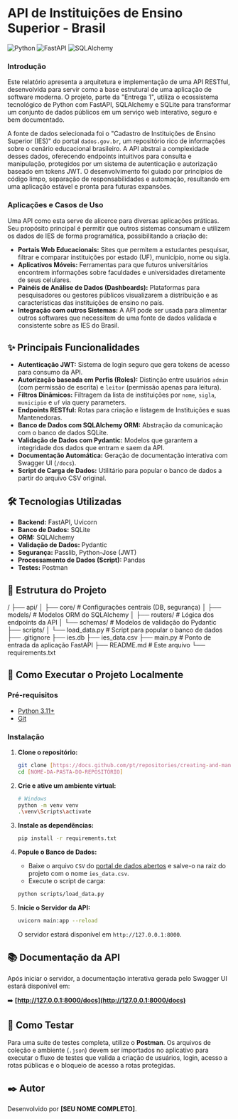 
# API de Instituições de Ensino Superior - Brasil

![Python](https://img.shields.io/badge/Python-3.11+-blue?style=for-the-badge&logo=python&logoColor=white)
![FastAPI](https://img.shields.io/badge/FastAPI-0.100+-green?style=for-the-badge&logo=fastapi&logoColor=white)
![SQLAlchemy](https://img.shields.io/badge/SQLAlchemy-2.0+-red?style=for-the-badge&logo=sqlalchemy&logoColor=white)

### **Introdução**

Este relatório apresenta a arquitetura e implementação de uma API RESTful, desenvolvida para servir como a base estrutural de uma aplicação de software moderna. O projeto, parte da "Entrega 1", utiliza o ecossistema tecnológico de Python com FastAPI, SQLAlchemy e SQLite para transformar um conjunto de dados públicos em um serviço web interativo, seguro e bem documentado.

A fonte de dados selecionada foi o "Cadastro de Instituições de Ensino Superior (IES)" do portal `dados.gov.br`, um repositório rico de informações sobre o cenário educacional brasileiro. A API abstrai a complexidade desses dados, oferecendo endpoints intuitivos para consulta e manipulação, protegidos por um sistema de autenticação e autorização baseado em tokens JWT. O desenvolvimento foi guiado por princípios de código limpo, separação de responsabilidades e automação, resultando em uma aplicação estável e pronta para futuras expansões.

### **Aplicações e Casos de Uso**

Uma API como esta serve de alicerce para diversas aplicações práticas. Seu propósito principal é permitir que outros sistemas consumam e utilizem os dados de IES de forma programática, possibilitando a criação de:

* **Portais Web Educacionais:** Sites que permitem a estudantes pesquisar, filtrar e comparar instituições por estado (UF), município, nome ou sigla.
* **Aplicativos Móveis:** Ferramentas para que futuros universitários encontrem informações sobre faculdades e universidades diretamente de seus celulares.
* **Painéis de Análise de Dados (Dashboards):** Plataformas para pesquisadores ou gestores públicos visualizarem a distribuição e as características das instituições de ensino no país.
* **Integração com outros Sistemas:** A API pode ser usada para alimentar outros softwares que necessitem de uma fonte de dados validada e consistente sobre as IES do Brasil.

## ✨ Principais Funcionalidades

* **Autenticação JWT:** Sistema de login seguro que gera tokens de acesso para consumo da API.
* **Autorização baseada em Perfis (Roles):** Distinção entre usuários `admin` (com permissão de escrita) e `leitor` (permissão apenas para leitura).
* **Filtros Dinâmicos:** Filtragem da lista de instituições por `nome`, `sigla`, `municipio` e `uf` via query parameters.
* **Endpoints RESTful:** Rotas para criação e listagem de Instituições e suas Mantenedoras.
* **Banco de Dados com SQLAlchemy ORM:** Abstração da comunicação com o banco de dados SQLite.
* **Validação de Dados com Pydantic:** Modelos que garantem a integridade dos dados que entram e saem da API.
* **Documentação Automática:** Geração de documentação interativa com Swagger UI (`/docs`).
* **Script de Carga de Dados:** Utilitário para popular o banco de dados a partir do arquivo CSV original.

## 🛠️ Tecnologias Utilizadas

* **Backend:** FastAPI, Uvicorn
* **Banco de Dados:** SQLite
* **ORM:** SQLAlchemy
* **Validação de Dados:** Pydantic
* **Segurança:** Passlib, Python-Jose (JWT)
* **Processamento de Dados (Script):** Pandas
* **Testes:** Postman

## 📂 Estrutura do Projeto

/
├── api/
│   ├── core/         # Configurações centrais (DB, segurança)
│   ├── models/       # Modelos ORM do SQLAlchemy
│   ├── routers/      # Lógica dos endpoints da API
│   └── schemas/      # Modelos de validação do Pydantic
├── scripts/
│   └── load_data.py  # Script para popular o banco de dados
├── .gitignore
├── ies.db
├── ies_data.csv
├── main.py           # Ponto de entrada da aplicação FastAPI
├── README.md         # Este arquivo
└── requirements.txt


## 🚀 Como Executar o Projeto Localmente

### **Pré-requisitos**
* [Python 3.11+](https://www.python.org/downloads/)
* [Git](https://git-scm.com/downloads/)

### **Instalação**

1.  **Clone o repositório:**
    ```bash
    git clone [https://docs.github.com/pt/repositories/creating-and-managing-repositories/quickstart-for-repositories](https://docs.github.com/pt/repositories/creating-and-managing-repositories/quickstart-for-repositories)
    cd [NOME-DA-PASTA-DO-REPOSITÓRIO]
    ```

2.  **Crie e ative um ambiente virtual:**
    ```bash
    # Windows
    python -m venv venv
    .\venv\Scripts\activate
    ```

3.  **Instale as dependências:**
    ```bash
    pip install -r requirements.txt
    ```

4.  **Popule o Banco de Dados:**
    * Baixe o arquivo `CSV` do [portal de dados abertos](https://dados.gov.br/dados/conjuntos-dados/cadastro-de-instituicoes-de-educacao-superior) e salve-o na raiz do projeto com o nome `ies_data.csv`.
    * Execute o script de carga:
    ```bash
    python scripts/load_data.py
    ```

5.  **Inicie o Servidor da API:**
    ```bash
    uvicorn main:app --reload
    ```
    O servidor estará disponível em `http://127.0.0.1:8000`.

## 📚 Documentação da API

Após iniciar o servidor, a documentação interativa gerada pelo Swagger UI estará disponível em:

➡️ **[http://127.0.0.1:8000/docs](http://127.0.0.1:8000/docs)**

## 🧪 Como Testar

Para uma suíte de testes completa, utilize o **Postman**. Os arquivos de coleção e ambiente (`.json`) devem ser importados no aplicativo para executar o fluxo de testes que valida a criação de usuários, login, acesso a rotas públicas e o bloqueio de acesso a rotas protegidas.

## ✒️ Autor

Desenvolvido por **[SEU NOME COMPLETO]**.


